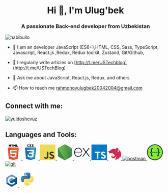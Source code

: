 <h1 align="center">Hi 👋, I'm Ulug'bek</h1>
<h3 align="center">A passionate Back-end developer from Uzbekistan</h3>


<p align="left"> <img src="https://komarev.com/ghpvc/?username=khab1bull0&label=Profile%20views&color=0e75b6&style=flat" alt="habibullo" /> </p>

- 🌱 I am an developer JavaScript (ES6+),HTML, CSS, Sass, TypeScript, Javascript, React.js ,Redux, Redux toolkit,  Zustand, Git/Github,   

- 📝 I regularly write articles on [http://t.me/USTechblog](http://t.me/USTechBlog)

- 💬 Ask me about JavaScript, React.js, Redux, and others

- 📫 How to reach me rahmonovulugbek20042004@gmail.com

<p align="left">
<h2 align="left">Connect with me:</h2>
<a href="https://www.linkedin.com/in/ulug%CA%BBbek-raxmonov-36967130a/" target="blank"><img align="center" src="https://raw.githubusercontent.com/rahuldkjain/github-profile-readme-generator/master/src/images/icons/Social/linked-in-alt.svg" alt="yuldoshevuz" height="40" width="40" /></a>

</p>

<h2 align="left">Languages and Tools:</h2>
<p align="left"> 

<a href="#"> <img src="https://raw.githubusercontent.com/devicons/devicon/master/icons/html5/html5-original-wordmark.svg" alt="html5" width="50" height="50"/> </a>
<a href="#"> <img src="https://raw.githubusercontent.com/devicons/devicon/master/icons/css3/css3-original-wordmark.svg" alt="css3" width="50" height="50"/> </a> 
<a href="#"> <img src="https://raw.githubusercontent.com/devicons/devicon/master/icons/javascript/javascript-original.svg" alt="javascript" width="50" height="50"/> </a>
<a href="#"> <img src="https://github.com/devicons/devicon/blob/master/icons/nodejs/nodejs-original.svg" alt="nodejs" width="50" height="50"/> </a> 
<a href="#"> <img src="https://raw.githubusercontent.com/devicons/devicon/master/icons/express/express-original.svg" alt="express" width="50" height="50"/> </a>
<a href="#"> <img src="https://github.com/devicons/devicon/blob/master/icons/typescript/typescript-original.svg" alt="git" width="50" height="50"/> </a>
<a href="#"> <img src="https://github.com/devicons/devicon/blob/master/icons/nestjs/nestjs-original.svg" alt="nestjs" width="40" height="40"/> </a> 
<a href="#"> <img src="https://www.vectorlogo.zone/logos/getpostman/getpostman-icon.svg" alt="postman" width="40" height="40"/> </a> 
<a href="#"> <img src="https://raw.githubusercontent.com/devicons/devicon/master/icons/swagger/swagger-original.svg" alt="swagger" width="50" height="50"/> </a>
<a href="#"> <img src="https://www.vectorlogo.zone/logos/git-scm/git-scm-icon.svg" alt="git" width="40" height="40"/> </a>

<a href="#"> <img src="https://github.com/devicons/devicon/blob/master/icons/c/c-original.svg" alt="c" width="40" height="40"/> </a> 
<a href="#"> <img src="https://raw.githubusercontent.com/devicons/devicon/master/icons/python/python-original.svg" alt="python" width="50" height="50"/> </a>
</p>





